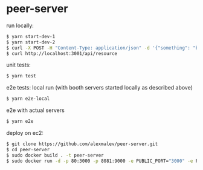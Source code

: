 # peer-server

run locally:

```sh
$ yarn start-dev-1
$ yarn start-dev-2
$ curl -X POST -H "Content-Type: application/json" -d '{"something": "blabla"}' http://localhost:3000/api/resource
$ curl http://localhost:3001/api/resource
```

unit tests:

```sh
$ yarn test
```

e2e tests:
local run (with booth servers started locally as described above)

```sh
$ yarn e2e-local
```

e2e with actual servers

```sh
$ yarn e2e
```

deploy on ec2:

```sh
$ git clone https://github.com/alexmalev/peer-server.git
$ cd peer-server
$ sudo docker build . -t peer-server
$ sudo docker run -d -p 80:3000 -p 8081:9000 -e PUBLIC_PORT="3000" -e PRIVATE_PORT="9000" -e PEER_HOST="http://<peer_ec2_host>:8081" peer-server
```
